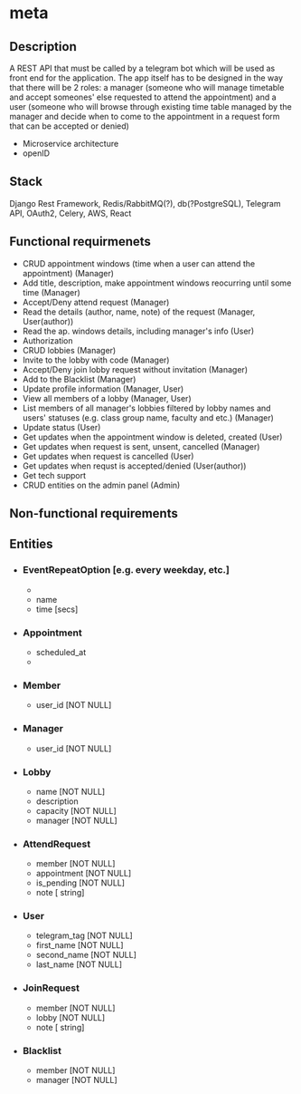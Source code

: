 # meta
## Description
A REST API that must be called by a telegram bot which will be used as front end for the application. The app itself has to be designed in the way that there will be 2 roles: a manager (someone who will manage timetable and accept someones' else requested to attend the appointment) and a user (someone who will browse through existing time table managed by the manager and decide when to come to the appointment in a request form that can be accepted or denied)

- Microservice architecture
- openID

## Stack
Django Rest Framework, Redis/RabbitMQ(?), db(?PostgreSQL), Telegram API, OAuth2, Celery, AWS, React

## Functional requirmenets
 - CRUD appointment windows (time when a user can attend the appointment) (Manager)
 - Add title, description, make appointment windows reocurring until some time (Manager)
 - Accept/Deny attend request (Manager)
 - Read the details (author, name, note) of the request (Manager, User(author))
 - Read the ap. windows details, including manager's info (User)
 - Authorization
 - CRUD lobbies (Manager)
 - Invite to the lobby with code (Manager)
 - Accept/Deny join lobby request without invitation (Manager)
 - Add to the Blacklist (Manager)
 - Update profile information (Manager, User)
 - View all members of a lobby (Manager, User)
 - List members of all manager's lobbies filtered by lobby names and users' statuses (e.g. class group name, faculty and etc.) (Manager)
 - Update status (User)
 - Get updates when the appointment window is deleted, created (User)
 - Get updates when request is sent, unsent, cancelled (Manager)
 - Get updates when request is cancelled (User)
 - Get updates when requst is accepted/denied (User(author))
 - Get tech support
 - CRUD entities on the admin panel (Admin)

## Non-functional requirements

## Entities
 - ### EventRepeatOption [e.g. every weekday, etc.]
    - 
    - name
    - time [secs]
 - ### Appointment
    - scheduled_at
    - 
 - ### Member
    - user_id [NOT NULL]
 - ### Manager
    - user_id [NOT NULL]
 - ### Lobby
    - name [NOT NULL]
    - description
    - capacity [NOT NULL]
    - manager [NOT NULL]
 - ### AttendRequest
    - member [NOT NULL]
    - appointment [NOT NULL]
    - is_pending [NOT NULL]
    - note [ string]
 - ### User
    - telegram_tag [NOT NULL]
    - first_name [NOT NULL]
    - second_name [NOT NULL]
    - last_name [NOT NULL]
 - ### JoinRequest
    - member [NOT NULL]
    - lobby [NOT NULL]
    - note [ string]
 - ### Blacklist
    - member [NOT NULL]
    - manager [NOT NULL]
